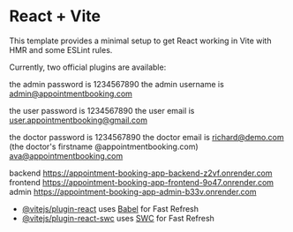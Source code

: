 # React + Vite

This template provides a minimal setup to get React working in Vite with HMR and some ESLint rules.

Currently, two official plugins are available:

the admin password is 1234567890
the admin username is admin@appointmentbooking.com

the user password is 1234567890
the user email is user.appointmentbooking@gmail.com

the doctor password is 1234567890
the doctor email is richard@demo.com (the doctor's firstname @appointmentbooking.com)
ava@appointmentbooking.com

backend https://appointment-booking-app-backend-z2vf.onrender.com
frontend https://appointment-booking-app-frontend-9o47.onrender.com
admin https://appointment-booking-app-admin-b33v.onrender.com

- [@vitejs/plugin-react](https://github.com/vitejs/vite-plugin-react/blob/main/packages/plugin-react/README.md) uses [Babel](https://babeljs.io/) for Fast Refresh
- [@vitejs/plugin-react-swc](https://github.com/vitejs/vite-plugin-react-swc) uses [SWC](https://swc.rs/) for Fast Refresh
